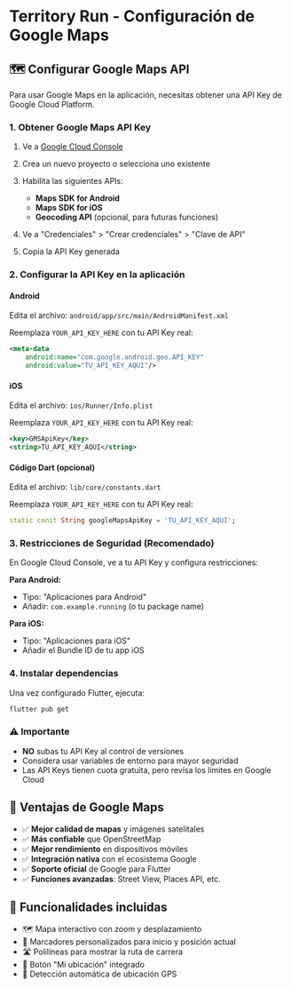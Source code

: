 # Territory Run - Configuración de Google Maps

## 🗺️ Configurar Google Maps API

Para usar Google Maps en la aplicación, necesitas obtener una API Key de Google Cloud Platform.

### 1. Obtener Google Maps API Key

1. Ve a [Google Cloud Console](https://console.cloud.google.com/)
2. Crea un nuevo proyecto o selecciona uno existente
3. Habilita las siguientes APIs:
   - **Maps SDK for Android**
   - **Maps SDK for iOS**
   - **Geocoding API** (opcional, para futuras funciones)

4. Ve a "Credenciales" > "Crear credenciales" > "Clave de API"
5. Copia la API Key generada

### 2. Configurar la API Key en la aplicación

#### Android
Edita el archivo: `android/app/src/main/AndroidManifest.xml`

Reemplaza `YOUR_API_KEY_HERE` con tu API Key real:
```xml
<meta-data
    android:name="com.google.android.geo.API_KEY"
    android:value="TU_API_KEY_AQUI"/>
```

#### iOS
Edita el archivo: `ios/Runner/Info.plist`

Reemplaza `YOUR_API_KEY_HERE` con tu API Key real:
```xml
<key>GMSApiKey</key>
<string>TU_API_KEY_AQUI</string>
```

#### Código Dart (opcional)
Edita el archivo: `lib/core/constants.dart`

Reemplaza `YOUR_API_KEY_HERE` con tu API Key real:
```dart
static const String googleMapsApiKey = 'TU_API_KEY_AQUI';
```

### 3. Restricciones de Seguridad (Recomendado)

En Google Cloud Console, ve a tu API Key y configura restricciones:

**Para Android:**
- Tipo: "Aplicaciones para Android"
- Añadir: `com.example.running` (o tu package name)

**Para iOS:**
- Tipo: "Aplicaciones para iOS"
- Añadir el Bundle ID de tu app iOS

### 4. Instalar dependencias

Una vez configurado Flutter, ejecuta:
```bash
flutter pub get
```

### ⚠️ Importante
- **NO** subas tu API Key al control de versiones
- Considera usar variables de entorno para mayor seguridad
- Las API Keys tienen cuota gratuita, pero revisa los límites en Google Cloud

## 🚀 Ventajas de Google Maps

- ✅ **Mejor calidad de mapas** y imágenes satelitales
- ✅ **Más confiable** que OpenStreetMap
- ✅ **Mejor rendimiento** en dispositivos móviles
- ✅ **Integración nativa** con el ecosistema Google
- ✅ **Soporte oficial** de Google para Flutter
- ✅ **Funciones avanzadas**: Street View, Places API, etc.

## 📱 Funcionalidades incluidas

- 🗺️ Mapa interactivo con zoom y desplazamiento
- 📍 Marcadores personalizados para inicio y posición actual
- 🛣️ Polilíneas para mostrar la ruta de carrera
- 🧭 Botón "Mi ubicación" integrado
- 🎯 Detección automática de ubicación GPS